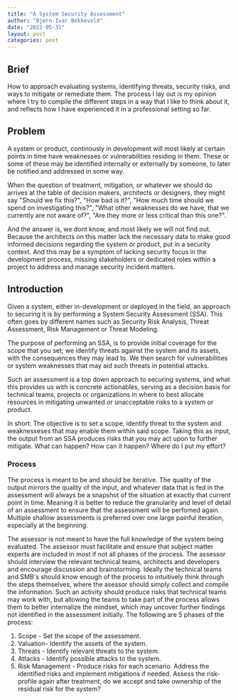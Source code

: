 ```yaml
---
title: "A System Security Assessment"
author: "Bjørn-Ivar Bekkevold"
date: "2022-05-31"
layout: post
categories: post
---
```


## Brief
How to approach evaluating systems, identifying threats, security risks, and ways to mitigate or remediate them.
 The process I lay out is my opinion where I try to compile the different steps in a way that I like to think about it, and reflects how I have experienced it in a professional setting so far.

## Problem
A system or product, continously in development will most likely at certain points in time have weaknesses or vulnerabilities residing in them. These or some of these may be identified internally or externally by someone, to later be notified and addressed in some way.

When the question of treatment, mitigation, or whatever we should do arrives at the table of decision makers, architects or designers, they might say "Should we fix this?", "How bad is it?", "How much time should we spend on investigating this?", "What other weaknesses do we have, that we currently are not aware of?", "Are they more or less critical than this one?".

And the answer is, we dont know, and most likely we will not find out. Because the architects on this matter lack the necessary data to make good informed decisions regarding the system or product, put in a security context. And this may be a symptom of lacking security focus in the development process, missing stakeholders or dedicated roles within a project to address and manage security incident matters.

## Introduction
Given a system, either in-development or deployed in the field, an approach to securing it is by performing a System Security Assessment (SSA).
This often goes by different names such as Security Risk Analysis, Threat Assessment, Risk Management or Threat Modeling.

The purpose of performing an SSA, is to provide initial coverage for the scope that you set; we identify threats against the system and its assets, with the consequences they may lead to.
We then search for vulnerabilities or system weaknesses that may aid such threats in potential attacks.

Such an assessment is a top down approach to securing systems, and what this provides us with is concrete actionables, serving
as a decision basis for technical teams, projects or organizations in where to best allocate resources in mitigating unwanted or unacceptable risks to a system or product.

In short: The objective is to set a scope, identify threat to the system and weaknesseses that may enable them within said scope. Taking this as input, the output from an SSA produces risks that you may act upon to further mitigate. What can happen? How can it happen? Where do I put my effort?


### Process
The process is meant to be and should be iterative. The quality of the output mirrors the quality of the input, and whatever data that is fed in the assessment will always be a snapshot of the situation 
at exactly that current point in time. Meaning it is better to reduce the granularity and level of detail of an assessment to ensure that the assessment will be perfomed again. Multiple shallow assessments is preferred over one large painful iteration, especially at the beginning.

The assessor is not meant to have the full knowledge of the system being evaluated. The assessor must facilitate and ensure that subject matter experts are included in most if not all phases of the process.
The assessor should interview the relevant technical teams, architects and developers and encourage discussion and brainstorming. Ideally the technical teams and SMB's should know enough of the process to intuitively think through the steps themselves, where the asessor should simply collect and compile the information. Such an activity should produce risks that technical teams may work with, but allowing the teams to take part of the process allows them to better internalize the mindset, which may uncover further findings not identified in the assessment initially.
The following are 5 phases of the process:
1. Scope - Set the scope of the assessment.
1. Valuation- Identify the assets of the system.
1. Threats - Identify relevant threats to the system.
1. Attacks - Identify possible attacks to the system.
1. Risk Management - Produce risks for each scenario. Address the identified risks and implement mitigations if needed. Assess the risk-profile again after treatment, do we accept and take ownership of the residual risk for the system?

